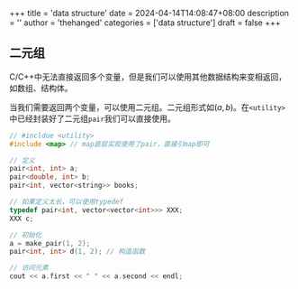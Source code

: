 +++
title = 'data structure'
date = 2024-04-14T14:08:47+08:00
description = ''
author = 'thehanged'
categories = ['data structure']
draft = false
+++

## 二元组
C/C++中无法直接返回多个变量，但是我们可以使用其他数据结构来变相返回，如数组、结构体。

当我们需要返回两个变量，可以使用二元组。二元组形式如$(a, b)$。在`<utility>`中已经封装好了二元组`pair`我们可以直接使用。

```cpp
// #incldue <utility>
#include <map> // map底层实现使用了pair，直接引map即可

// 定义
pair<int, int> a;
pair<double, int> b;
pair<int, vector<string>> books;

// 如果定义太长，可以使用typedef
typedef pair<int, vector<vector<int>>> XXX;
XXX c;

// 初始化
a = make_pair(1, 2);
pair<int, int> d(1, 2); // 构造函数

// 访问元素
cout << a.first << " " << a.second << endl;
```
